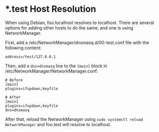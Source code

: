# \*.test Host Resolution

When using Debian, foo.localhost resolves to localhost. There are several options for adding other hosts to do the same, and one is using NetworkManager.

First, add a /etc/NetworkManager/dnsmasq.d/00-test.conf file with the following content:

```
address=/test/127.0.0.1
```

Then, add a `dns=dnsmasq` line to the `[main]` block in /etc/NetworkManager/NetworkManager.conf:

```
# Before
[main]
plugins=ifupdown,keyfile

# After
[main]
plugins=ifupdown,keyfile
dns=dnsmasq
```

After that, reload the NetworkManager using `sudo systemctl reload NetworkManager` and foo.test will resolve to localhost.
